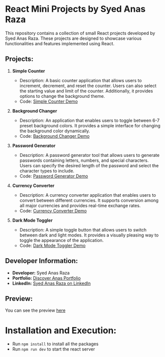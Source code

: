 # React Mini Projects by Syed Anas Raza

This repository contains a collection of small React projects developed by Syed Anas Raza. These projects are designed to showcase various functionalities and features implemented using React.

## Projects:

1. **Simple Counter**
   - Description: A basic counter application that allows users to increment, decrement, and reset the counter. Users can also select the starting value and limit of the counter. Additionally, it provides options to change the background theme.
   - Code: [Simple Counter Demo](./src/Pages/Counter.jsx)
     
2. **Background Changer**
   - Description: An application that enables users to toggle between 6-7 preset background colors. It provides a simple interface for changing the background color dynamically.
   - Code: [Background Changer Demo](./src/Pages/Background-Changer.jsx)
  
3. **Password Generator**
   - Description: A password generator tool that allows users to generate passwords containing letters, numbers, and special characters. Users can specify the desired length of the password and select the character types to include.
   - Code: [Password Generator Demo](./src/Pages/Password-Generator.jsx)
  
4. **Currency Converter**
   - Description: A currency converter application that enables users to convert between different currencies. It supports conversion among all major currencies and provides real-time exchange rates.
   - Code: [Currency Converter Demo](./src/Pages/Currency-Converter.jsx)
  
5. **Dark Mode Toggler**
   - Description: A simple toggle button that allows users to switch between dark and light modes. It provides a visually pleasing way to toggle the appearance of the application.
   - Code: [Dark Mode Toggler Demo](./src/Pages/Mode-Toggler.jsx)
  
## Developer Information:

- **Developer:** Syed Anas Raza
- **Portfolio:** [Discover Anas Portfolio](https://discover-anas.vercel.app/)
- **LinkedIn:** [Syed Anas Raza on LinkedIn](https://www.linkedin.com/in/syedanasraza)

## Preview:
You can see the preview [here](https://multitool-pro.vercel.app/)

# Installation and Execution:
- Run `npm install` to install all the packages
- Run `npm run dev` to start the react server